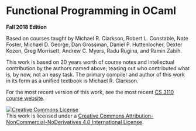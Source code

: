 # Functional Programming in OCaml<br/>

**Fall 2018 Edition**

Based on courses taught by Michael R. Clarkson, Robert L. Constable,
Nate Foster, Michael D. George, Dan Grossman, Daniel P. Huttenlocher,
Dexter Kozen, Greg Morrisett, Andrew C. Myers, Radu Rugina, and Ramin
Zabih.

This work is based on 20 years worth of course notes and intellectual
contribution by the authors named above; teasing out who contributed
what is, by now, not an easy task. The primary compiler and author of
this work in its form as a unified textbook is Michael R. Clarkson.  

For the most recent version of this work, see the most recent
[CS 3110 course website](https://www.cs.cornell.edu/courses/cs3110).  

<a rel="license" href="http://creativecommons.org/licenses/by-nc-nd/4.0/">
<img alt="Creative Commons License" style="border-width:0" 
src="https://i.creativecommons.org/l/by-nc-nd/4.0/80x15.png" /></a>
<br />
This work is licensed under a <a rel="license" 
href="http://creativecommons.org/licenses/by-nc-nd/4.0/">Creative Commons 
Attribution-NonCommercial-NoDerivatives 4.0 International License</a>.

